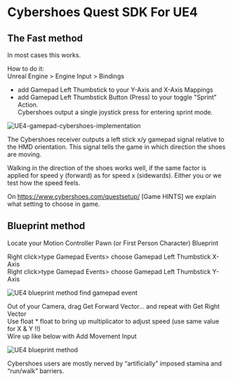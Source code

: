 # Cybershoes Quest SDK For UE4  

## The Fast method  

In most cases this works. 

How to do it:  
Unreal Engine > Engine Input > Bindings  
* add Gamepad Left Thumbstick to your Y-Axis and X-Axis Mappings  
* add Gamepad Left Thumbstick Button (Press) to your toggle "Sprint" Action.  
  Cybershoes output a single joystick press for entering sprint mode. 

![UE4-gamepad-cybershoes-implementation](https://user-images.githubusercontent.com/42228867/122557491-25c23880-d03d-11eb-8a55-0dcfb2195e55.jpg)


The Cybershoes receiver outputs a left stick x/y gamepad signal relative to the HMD orientation. This signal tells the game in which direction the shoes are moving.  

Walking in the direction of the shoes works well, if the same factor is applied for speed y (forward) as for speed x (sidewards). Either you or we test how the speed feels.  

On https://www.cybershoes.com/questsetup/ [Game HINTS] we explain what setting to choose in game. 

## Blueprint method   

Locate your Motion Controller Pawn (or First Person Character) Blueprint  

Right click>type Gamepad Events> choose Gamepad Left Thumbstick X-Axis  
Right click>type Gamepad Events> choose Gamepad Left Thumbstick Y-Axis 

![UE4 blueprint method find gamepad event](https://user-images.githubusercontent.com/42228867/112618965-05f8eb00-8e27-11eb-9ce6-79359749d867.jpg)

Out of your Camera, drag Get Forward Vector… and repeat with Get Right Vector  
Use float * float to bring up multiplicator to adjust speed (use same value for X & Y !!)  
Wire up like below with Add Movement Input  

![UE4 blueprint method](https://user-images.githubusercontent.com/42228867/112619020-1610ca80-8e27-11eb-8fcd-f25cc65cbc08.jpg)  

Cybershoes users are mostly nerved by “artificially” imposed stamina and “run/walk” barriers.



